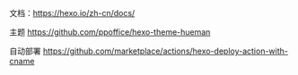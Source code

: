 
文档：https://hexo.io/zh-cn/docs/

主题 https://github.com/ppoffice/hexo-theme-hueman

自动部署
https://github.com/marketplace/actions/hexo-deploy-action-with-cname
